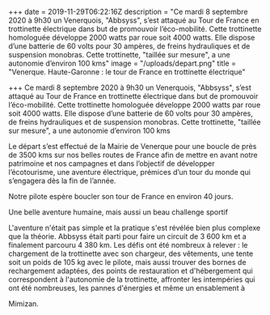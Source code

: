 +++
date = 2019-11-29T06:22:16Z
description = "Ce mardi 8 septembre 2020 à 9h30 un Venerquois, \"Abbsyss\", s’est attaqué au Tour de France en trottinette électrique dans but de promouvoir l’éco-mobilité. Cette trottinette homologuée développe 2000 watts par roue soit 4000 watts. Elle dispose d’une batterie de 60 volts pour 30 ampères, de freins hydrauliques et de suspension monobras. Cette trottinette, \"taillée sur mesure\", a une autonomie d’environ 100 kms"
image = "/uploads/depart.png"
title = "Venerque. Haute-Garonne : le tour de France en trottinette électrique"

+++
Ce mardi 8 septembre 2020 à 9h30 un Venerquois, "Abbsyss", s’est attaqué au Tour de France en trottinette électrique dans but de promouvoir l’éco-mobilité. Cette trottinette homologuée développe 2000 watts par roue soit 4000 watts. Elle dispose d’une batterie de 60 volts pour 30 ampères, de freins hydrauliques et de suspension monobras. Cette trottinette, "taillée sur mesure", a une autonomie d’environ 100 kms

Le départ s’est effectué de la Mairie de Venerque pour une boucle de près de 3500 kms sur nos belles routes de France afin de mettre en avant notre patrimoine et nos campagnes et dans l’objectif de développer l’écotourisme, une aventure électrique, prémices d’un tour du monde qui s’engagera dès la fin de l’année.

Notre pilote espère boucler son tour de France en environ 40 jours.

Une belle aventure humaine, mais aussi un beau challenge sportif

L'aventure n'était pas simple et la pratique s'est révélée bien plus complexe que la théorie. Abbsyss était parti pour faire un circuit de 3 600 km et a finalement parcouru 4 380 km. Les défis ont été nombreux à relever : le chargement de la trottinette avec son chargeur, des vêtements, une tente soit un poids de 105 kg avec le pilote, mais aussi trouver des bornes de rechargement adaptées, des points de restauration et d'hébergement qui correspondent à l'autonomie de la trottinette, affronter les intempéries qui ont été nombreuses, les pannes d'énergies et même un ensablement à

Mimizan.